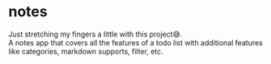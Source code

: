 # notes

Just stretching my fingers a little with this project😅.\
A notes app that covers all the features of a todo list with additional features like categories, markdown supports, filter, etc.
